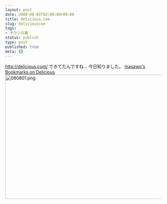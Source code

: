 ```yaml
---
layout: post
date: 2008-08-01T03:00:00+09:00
title: delicious.com
slug: deliciouscom
tags:
- チラシの裏
status: publish
type: post
published: true
meta: {}
---
```

<a href="http://delicious.com/">http://delicious.com/</a>
できてたんですね... 今日知りました。
<a href="http://delicious.com/masawo">masawo's Bookmarks on Delicious</a>
<span class="mt-enclosure mt-enclosure-image" style="display: inline;"><a href="/images/uploads/080801.png"><img alt="080801.png" src="/images/uploads/080801-thumb-600x398.png" width="600" height="398" class="mt-image-none" style="" /></a></span>

